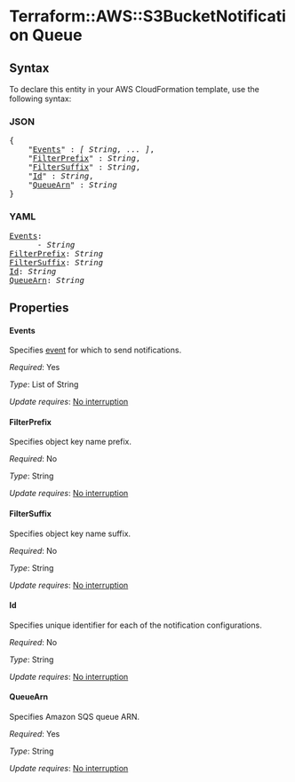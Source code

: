 # Terraform::AWS::S3BucketNotification Queue

## Syntax

To declare this entity in your AWS CloudFormation template, use the following syntax:

### JSON

<pre>
{
    "<a href="#events" title="Events">Events</a>" : <i>[ String, ... ]</i>,
    "<a href="#filterprefix" title="FilterPrefix">FilterPrefix</a>" : <i>String</i>,
    "<a href="#filtersuffix" title="FilterSuffix">FilterSuffix</a>" : <i>String</i>,
    "<a href="#id" title="Id">Id</a>" : <i>String</i>,
    "<a href="#queuearn" title="QueueArn">QueueArn</a>" : <i>String</i>
}
</pre>

### YAML

<pre>
<a href="#events" title="Events">Events</a>: <i>
      - String</i>
<a href="#filterprefix" title="FilterPrefix">FilterPrefix</a>: <i>String</i>
<a href="#filtersuffix" title="FilterSuffix">FilterSuffix</a>: <i>String</i>
<a href="#id" title="Id">Id</a>: <i>String</i>
<a href="#queuearn" title="QueueArn">QueueArn</a>: <i>String</i>
</pre>

## Properties

#### Events

Specifies [event](http://docs.aws.amazon.com/AmazonS3/latest/dev/NotificationHowTo.html#notification-how-to-event-types-and-destinations) for which to send notifications.

_Required_: Yes

_Type_: List of String

_Update requires_: [No interruption](https://docs.aws.amazon.com/AWSCloudFormation/latest/UserGuide/using-cfn-updating-stacks-update-behaviors.html#update-no-interrupt)

#### FilterPrefix

Specifies object key name prefix.

_Required_: No

_Type_: String

_Update requires_: [No interruption](https://docs.aws.amazon.com/AWSCloudFormation/latest/UserGuide/using-cfn-updating-stacks-update-behaviors.html#update-no-interrupt)

#### FilterSuffix

Specifies object key name suffix.

_Required_: No

_Type_: String

_Update requires_: [No interruption](https://docs.aws.amazon.com/AWSCloudFormation/latest/UserGuide/using-cfn-updating-stacks-update-behaviors.html#update-no-interrupt)

#### Id

Specifies unique identifier for each of the notification configurations.

_Required_: No

_Type_: String

_Update requires_: [No interruption](https://docs.aws.amazon.com/AWSCloudFormation/latest/UserGuide/using-cfn-updating-stacks-update-behaviors.html#update-no-interrupt)

#### QueueArn

Specifies Amazon SQS queue ARN.

_Required_: Yes

_Type_: String

_Update requires_: [No interruption](https://docs.aws.amazon.com/AWSCloudFormation/latest/UserGuide/using-cfn-updating-stacks-update-behaviors.html#update-no-interrupt)


